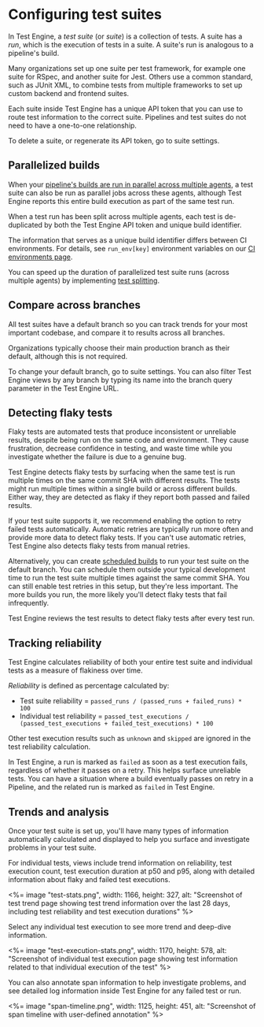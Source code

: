 # Configuring test suites

In Test Engine, a _test suite_ (or _suite_) is a collection of tests. A suite has a _run_, which is the execution of tests in a suite. A suite's run is analogous to a pipeline's build.

Many organizations set up one suite per test framework, for example one suite for RSpec, and another suite for Jest. Others use a common standard, such as JUnit XML, to combine tests from multiple frameworks to set up custom backend and frontend suites.

Each suite inside Test Engine has a unique API token that you can use to route test information to the correct suite. Pipelines and test suites do not need to have a one-to-one relationship.

To delete a suite, or regenerate its API token, go to suite settings.

## Parallelized builds

When your [pipeline's builds are run in parallel across multiple agents](/docs/tutorials/parallel-builds), a test suite can also be run as parallel jobs across these agents, although Test Engine reports this entire build execution as part of the same test run.

When a test run has been split across multiple agents, each test is de-duplicated by both the Test Engine API token and unique build identifier.

The information that serves as a unique build identifier differs between CI environments. For details, see `run_env[key]` environment variables on our [CI environments page](/docs/test-engine/ci-environments).

You can speed up the duration of parallelized test suite runs (across multiple agents) by implementing [test splitting](/docs/test-engine/test-splitting).

## Compare across branches

All test suites have a default branch so you can track trends for your most important codebase, and compare it to results across all branches.

Organizations typically choose their main production branch as their default, although this is not required.

To change your default branch, go to suite settings. You can also filter Test Engine views by any branch by typing its name into the branch query parameter in the Test Engine URL.

## Detecting flaky tests

Flaky tests are automated tests that produce inconsistent or unreliable results, despite being run on the same code and environment. They cause frustration, decrease confidence in testing, and waste time while you investigate whether the failure is due to a genuine bug.

Test Engine detects flaky tests by surfacing when the same test is run multiple times on the same commit SHA with different results. The tests might run multiple times within a single build or across different builds. Either way, they are detected as flaky if they report both passed and failed results.

If your test suite supports it, we recommend enabling the option to retry failed tests automatically. Automatic retries are typically run more often and provide more data to detect flaky tests. If you can't use automatic retries, Test Engine also detects flaky tests from manual retries.

Alternatively, you can create [scheduled builds](/docs/pipelines/scheduled-builds) to run your test suite on the default branch. You can schedule them outside your typical development time to run the test suite multiple times against the same commit SHA. You can still enable test retries in this setup, but they're less important. The more builds you run, the more likely you'll detect flaky tests that fail infrequently.

Test Engine reviews the test results to detect flaky tests after every test run.

## Tracking reliability

Test Engine calculates reliability of both your entire test suite and individual tests as a measure of flakiness over time.

_Reliability_ is defined as percentage calculated by:

- Test suite reliability = `passed_runs / (passed_runs + failed_runs) * 100`
- Individual test reliability = `passed_test_executions / (passed_test_executions + failed_test_executions) * 100`

Other test execution results such as `unknown` and `skipped` are ignored in the test reliability calculation.

In Test Engine, a run is marked as `failed` as soon as a test execution fails, regardless of whether it passes on a retry. This helps surface unreliable tests. You can have a situation where a build eventually passes on retry in a Pipeline, and the related run is marked as `failed` in Test Engine.

## Trends and analysis

Once your test suite is set up, you'll have many types of information automatically calculated and displayed to help you surface and investigate problems in your test suite.

For individual tests, views include trend information on reliability, test execution count, test execution duration at p50 and p95, along with detailed information about flaky and failed test executions.

<%= image "test-stats.png", width: 1166, height: 327, alt: "Screenshot of test trend page showing test trend information over the last 28 days, including test reliability and test execution durations" %>

Select any individual test execution to see more trend and deep-dive information.

<%= image "test-execution-stats.png", width: 1170, height: 578, alt: "Screenshot of individual test execution page showing test information related to that individual execution of the test" %>

You can also annotate span information to help investigate problems, and see detailed log information inside Test Engine for any failed test or run.

<%= image "span-timeline.png", width: 1125, height: 451, alt: "Screenshot of span timeline with user-defined annotation" %>
